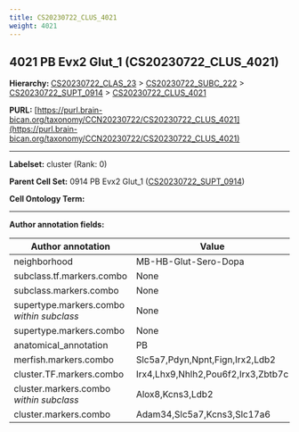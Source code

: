 ```yaml
---
title: CS20230722_CLUS_4021
weight: 4021
---
```

## 4021 PB Evx2 Glut_1 (CS20230722_CLUS_4021)
<b>Hierarchy: </b>
[CS20230722_CLAS_23](../CS20230722_CLAS_23) >
[CS20230722_SUBC_222](../CS20230722_SUBC_222) >
[CS20230722_SUPT_0914](../CS20230722_SUPT_0914) >
[CS20230722_CLUS_4021](../CS20230722_CLUS_4021)

**PURL:** [https://purl.brain-bican.org/taxonomy/CCN20230722/CS20230722_CLUS_4021](https://purl.brain-bican.org/taxonomy/CCN20230722/CS20230722_CLUS_4021)

---


**Labelset:** cluster (Rank: 0)

**Parent Cell Set:** 0914 PB Evx2 Glut_1 ([CS20230722_SUPT_0914](../CS20230722_SUPT_0914))



**Cell Ontology Term:** 

[MARKER GENES.]: #


---

[TRANSFERRED ANNOTATIONS.]: #


[AUTHOR ANNOTATION FIELDS.]: #


**Author annotation fields:**

| Author annotation | Value |
|-------------------|-------|
|neighborhood|MB-HB-Glut-Sero-Dopa|
|subclass.tf.markers.combo|None|
|subclass.markers.combo|None|
|supertype.markers.combo _within subclass_|None|
|supertype.markers.combo|None|
|anatomical_annotation|PB|
|merfish.markers.combo|Slc5a7,Pdyn,Npnt,Fign,Irx2,Ldb2|
|cluster.TF.markers.combo|Irx4,Lhx9,Nhlh2,Pou6f2,Irx3,Zbtb7c|
|cluster.markers.combo _within subclass_|Alox8,Kcns3,Ldb2|
|cluster.markers.combo|Adam34,Slc5a7,Kcns3,Slc17a6|
